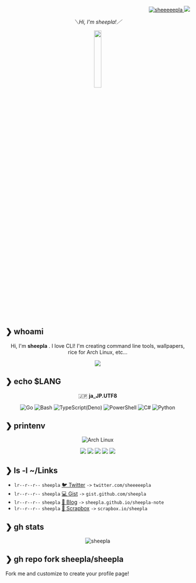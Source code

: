 <p align="right">
<a href="https://twitter.com/sheeeeepla" target="blank">
    <img src="https://img.shields.io/twitter/follow/sheeeeepla?logo=twitter&style=flat-square" alt="sheeeeepla" />
</a>
<a href="https://sheepla.github.io/sheepla-note">
<img src="https://img.shields.io/static/v1?label=Blog&message=SHEEPLA%20NOTE&color=blue&style=flat-square"/>
</a>
</p>

<!--
<img src="./img/banner.png"/>
-->

<div align="center">

*＼Hi, I'm sheepla!／*

</div>

<div align="center">
        <img src="https://avatars.githubusercontent.com/u/62412884?s=400&u=fc38ecd8a10ffe0838edf129d5049ea9e81167e2&v=4" width="20%">
</div>

## ❯ whoami

<div align="center">

Hi, I'm **sheepla** . I love CLI! I'm creating command line tools, wallpapers, rice for Arch Linux, etc...

</div>

<div align="center">
<img src="https://typograssy.deno.dev/api?text=%E3%81%93%E3%82%93%E3%81%AB%E3%81%A1%E3%81%AF%E3%80%81%E3%81%B2%E3%81%A4%E3%81%98%E3%81%A7%E3%81%99%E3%80%82&l0=f5f5ff&l1=c5cae9&l2=7986cb&l3=aab2da&l4=1a237e&frame=7986cb&speed=100" />
</div>

## ❯ echo $LANG


<div align="center">

🇯🇵  **ja_JP.UTF8**

![Go](https://img.shields.io/badge/Go-00ADD8?style=flat-square&logo=go&logoColor=white)
![Bash](https://img.shields.io/badge/Bash-444444?style=flat-square&logo=gnu-bash&logoColor=white)
![TypeScript(Deno)](https://img.shields.io/badge/Deno-007ACC?style=flat-square&logo=typescript&logoColor=white)
![PowerShell](https://img.shields.io/badge/Powershell-5d2d91?style=flat-square&logo=powershell&logoColor=white)
![C#](https://img.shields.io/badge/C%23-239120?style=flat-square&logo=typescript&logoColor=white)
![Python](https://img.shields.io/badge/Python-377bAB?style=flat-square&logo=python&logoColor=white)

</div>

## ❯ printenv

<div align="center">

![Arch Linux](https://img.shields.io/badge/btw-i_use_arch-1793D1?style=flat-square&logo=arch-linux&logoColor=white)

<img src="https://img.shields.io/static/v1?label=OS&message=Windows%20/%20Arch%20Linux&color=blue&style=flat-square"/> <img src="https://img.shields.io/static/v1?label=WM&message=i3-gaps&color=lightgray&style=flat-square"/> <img src="https://img.shields.io/static/v1?label=Editor&message=NeoVim&color=green&style=flat-square"/> <img src="https://img.shields.io/static/v1?label=Browser&message=Firefox%20/%20Vivaldi&color=orange&style=flat-square"/> <img src="https://img.shields.io/static/v1?label=Keyboard&message=HHKB&color=lightgray&style=flat-square"/>
</div>

## ❯ ls -l ~/Links

- `lr--r--r--` `sheepla` [🐦 Twitter](https://twitter.com/sheeeeepla) `->` `twitter.com/sheeeeepla`
- `lr--r--r--` `sheepla` [💻 Gist](https://gist.github.com/sheepla) `->` `gist.github.com/sheepla`
- `lr--r--r--` `sheepla` [📝 Blog](https://sheepla.github.io/sheepla-note) `->` `sheepla.github.io/sheepla-note`
- `lr--r--r--` `sheepla` [📒 Scrapbox](https://scrapbox.io/sheepla) `->` `scrapbox.io/sheepla`

## ❯ gh stats

<div align="center"><img align="center" src="https://github-readme-stats.vercel.app/api?username=sheepla&show_icons=true&locale=en&layout=compact&hide_border=true&theme=nord&show_icons=ture&bg_color=1e2137&icon_color=e2a478&text_color=abb0c9&title_color=84a0c6&count_private=ture" alt="sheepla" href="https://github.com/sheepla" /></div>

## ❯ gh repo fork sheepla/sheepla

Fork me and customize to create your profile page!
